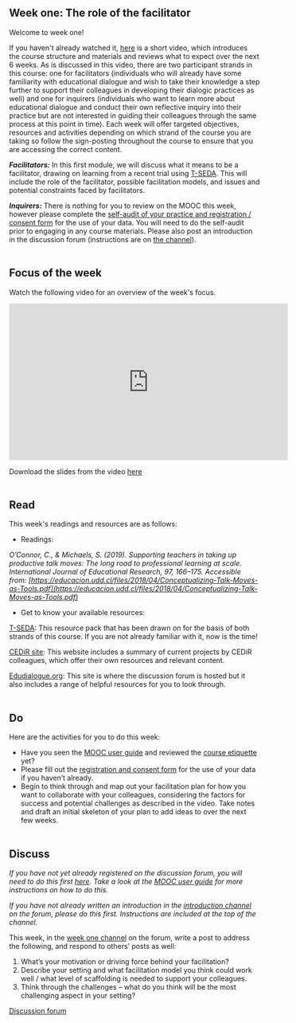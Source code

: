 ## Week one: The role of the facilitator


Welcome to week one!


If you haven't already watched it, [here](https://mbrugha.github.io/course-in-a-box/modules/introduction/introduction/) is a short video, which introduces the course structure and materials and reviews what to expect over the next 6 weeks. As is discussed in this video, there are two participant strands in this course: one for facilitators (individuals who will already have some familiarity with educational dialogue and wish to take their knowledge a step further to support their colleagues in developing their dialogic practices as well) and one for inquirers (individuals who want to learn more about educational dialogue and conduct their own reflective inquiry into their practice but are not interested in guiding their colleagues through the same process at this point in time). Each week will offer targeted objectives, resources and activities depending on which strand of the course you are taking so follow the sign-posting throughout the course to ensure that you are accessing the correct content.


**_Facilitators:_** In this first module, we will discuss what it means to be a facilitator, drawing on learning from a recent trial using [T-SEDA](https://www.educ.cam.ac.uk/research/programmes/tseda/). This will include the role of the facilitator, possible facilitation models, and issues and potential constraints faced by facilitators.

**_Inquirers:_** There is nothing for you to review on the MOOC this week, however please complete the [self-audit of your practice and registration / consent form](https://docs.google.com/forms/d/e/1FAIpQLScefMoRYzS14tsLl5ID6tRHMvfWW4V6Jrg8JDuRvVheTGcuXQ/viewform?usp=sf_link) for the use of your data. You will need to do the self-audit prior to engaging in any course materials. Please also post an introduction in the discussion forum (instructions are on [the channel](https://www.edudialogue.org/forum/mooc-self-paced/introductions-2/#post-194)).
<br/><br/>
## Focus of the week

Watch the following video for an overview of the week's focus.

<iframe width="560" height="315" src="https://www.youtube.com/embed/H-5ITUzHUfE" frameborder="0" allow="accelerometer; autoplay; clipboard-write; encrypted-media; gyroscope; picture-in-picture" allowfullscreen></iframe>

Download the slides from the video [here](https://mbrugha.github.io/course-in-a-box/img/Slides_wk1.pdf)
<br/><br/>
## Read

This week's readings and resources are as follows:

* Readings:

*O’Connor, C., & Michaels, S. (2019). Supporting teachers in taking up productive talk moves: The long road to professional learning at scale. International Journal of Educational Research, 97, 166–175. Accessible from: [https://educacion.udd.cl/files/2018/04/Conceptualizing-Talk-Moves-as-Tools.pdf](https://educacion.udd.cl/files/2018/04/Conceptualizing-Talk-Moves-as-Tools.pdf)*

* Get to know your available resources:

[T-SEDA](https://www.educ.cam.ac.uk/research/programmes/tseda/): This resource pack that has been drawn on for the basis of both strands of this course. If you are not already familiar with it, now is the time!

[CEDiR site](https://www.educ.cam.ac.uk/research/groups/cedir/): This website includes a summary of current projects by CEDiR colleagues, which offer their own resources and relevant content.

[Edudialogue.org](https://www.edudialogue.org/): This site is where the discussion forum is hosted but it also includes a range of helpful resources for you to look through.
<br/><br/>
## Do

Here are the activities for you to do this week:

* Have you seen the [MOOC user guide](https://mbrugha.github.io/course-in-a-box/modules/introduction/MOOC-user-guide/) and reviewed the [course etiquette](https://mbrugha.github.io/course-in-a-box/modules/introduction/course-etiquette/) yet?
* Please fill out the [registration and consent form](https://docs.google.com/forms/d/e/1FAIpQLScefMoRYzS14tsLl5ID6tRHMvfWW4V6Jrg8JDuRvVheTGcuXQ/viewform?usp=sf_link) for the use of your data if you haven’t already. 
* Begin to think through and map out your facilitation plan for how you want to collaborate with your colleagues, considering the factors for success and potential challenges as described in the video. Take notes and draft an initial skeleton of your plan to add ideas to over the next few weeks.
<br/><br/>
## Discuss

*If you have not yet already registered on the discussion forum, you will need to do this first [here](https://www.edudialogue.org/forum/mooc-self-paced/). Take a look at the [MOOC user guide](https://mbrugha.github.io/course-in-a-box/modules/introduction/MOOC-user-guide/) for more instructions on how to do this.*

*If you have not already written an introduction in the [introduction channel](https://www.edudialogue.org/forum/mooc-self-paced/introductions-2/#post-194) on the forum, please do this first. Instructions are included at the top of the channel.*

This week, in the [week one channel](https://www.edudialogue.org/forum/mooc-self-paced/week-one-the-role-of-the-facilitator-2/#post-187) on the forum, write a post to address the following, and respond to others’ posts as well:

1. What’s your motivation or driving force behind your facilitation?
2. Describe your setting and what facilitation model you think could work well / what level of scaffolding is needed to support your colleagues.
3. Think through the challenges – what do you think will be the most challenging aspect in your setting?

<a class="btn btn-primary" href="https://www.edudialogue.org/forum/"><i class="fa fa-home"></i> Discussion forum</a>
